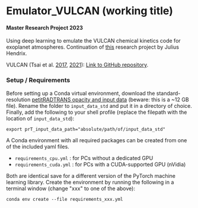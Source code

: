 # Emulator_VULCAN (working title)
#### Master Research Project 2023
Using deep learning to emulate the VULCAN chemical kinetics code for exoplanet atmospheres. Continuation of [this](https://github.com/JuliusHendrix/MRP) research project by Julius Hendrix.

VULCAN (Tsai et al. [2017](https://arxiv.org/abs/1607.00409), [2021](https://arxiv.org/abs/2108.01790)): [Link to GitHub repository](https://github.com/exoclime/VULCAN).

### Setup / Requirements

Before setting up a Conda virtual environment, download the standard-resolution [petitRADTRANS opacity and input data](https://petitradtrans.readthedocs.io/en/latest/content/installation.html) (beware: this is a ~12 GB file). Rename the folder to `input_data_std` and put it in a directory of choice. Finally, add the following to your shell profile (replace the filepath with the location of `input_data_std`):

```
export prT_input_data_path="absolute/path/of/input_data_std"
```


A Conda environment with all required packages can be created from one of the included yaml files.
- `requirements_cpu.yml` : for PCs without a dedicated GPU
- `requirements_cuda.yml` : for PCs with a CUDA-supported GPU (nVidia)

Both are identical save for a different version of the PyTorch machine learning library. Create the environment by running the following in a terminal window (change "xxx" to one of the above):

```
conda env create --file requirements_xxx.yml
```
